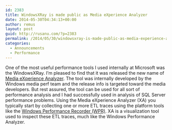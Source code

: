 ```yaml
---
id: 2383
title: WindowsXRay is made public as Media eXperience Analyzer
date: 2014-05-30T04:34:13+00:00
author: remus
layout: post
guid: http://rusanu.com/?p=2383
permalink: /2014/05/30/windowsxray-is-made-public-as-media-experience-analyzer/
categories:
  - Announcements
  - Performance
---
```

One of the most useful performance tools I used internally at Microsoft was the WindowsXRay. I&#8217;m pleased to find that it was released the new name of [Media eXperience Analyzer](http://www.microsoft.com/en-us/download/details.aspx?id=43105). The tool was internally developed by the Windows media perf team and the release info is targeted toward the media developers. But rest assured, the tool can be used for all sort of performance analysis and I had successfully used in analysis of SQL Server performance problems. Using the Media eXperience Analyzer (XA) you typically start by collecting one or more ETL traces using the platform tools like the [Windows Performance Recorder (WPR)](http://msdn.microsoft.com/en-us/library/windows/hardware/hh448205.aspx). XA is a visualization tool used to inspect these ETL traces, much like the Windows Performance Analyzer.